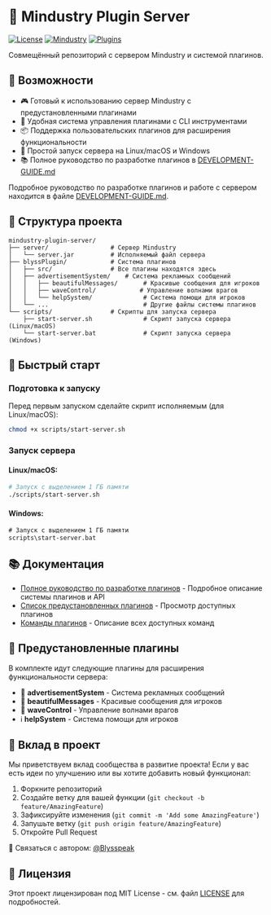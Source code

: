 # 🚀 Mindustry Plugin Server

[![License](https://img.shields.io/badge/license-MIT-blue.svg)](LICENSE)
[![Mindustry](https://img.shields.io/badge/Mindustry-v151.1-orange.svg)](https://mindustrygame.github.io/)
[![Plugins](https://img.shields.io/badge/plugins-4-green.svg)](blyssPlugin/src/)

Совмещённый репозиторий с сервером Mindustry и системой плагинов.

## 🌟 Возможности

- 🎮 Готовый к использованию сервер Mindustry с предустановленными плагинами
- 🔧 Удобная система управления плагинами с CLI инструментами
- 📦 Поддержка пользовательских плагинов для расширения функциональности
- 🚀 Простой запуск сервера на Linux/macOS и Windows
- 📚 Полное руководство по разработке плагинов в [DEVELOPMENT-GUIDE.md](DEVELOPMENT-GUIDE.md)

Подробное руководство по разработке плагинов и работе с сервером находится в файле [DEVELOPMENT-GUIDE.md](DEVELOPMENT-GUIDE.md).

## 📁 Структура проекта

```
mindustry-plugin-server/
├── server/                 # Сервер Mindustry
│   └── server.jar          # Исполняемый файл сервера
├── blyssPlugin/            # Система плагинов
│   ├── src/                # Все плагины находятся здесь
│   ├── advertisementSystem/    # Система рекламных сообщений
│   │   ├── beautifulMessages/       # Красивые сообщения для игроков
│   │   ├── waveControl/            # Управление волнами врагов
│   │   └── helpSystem/              # Система помощи для игроков
│   └── ...                          # Другие файлы системы плагинов
└── scripts/                # Скрипты для запуска сервера
    ├── start-server.sh              # Скрипт запуска сервера (Linux/macOS)
    └── start-server.bat             # Скрипт запуска сервера (Windows)
```

## 🚀 Быстрый старт

### Подготовка к запуску

Перед первым запуском сделайте скрипт исполняемым (для Linux/macOS):

```bash
chmod +x scripts/start-server.sh
```

### Запуск сервера

#### Linux/macOS:

```bash
# Запуск с выделением 1 ГБ памяти
./scripts/start-server.sh
```

#### Windows:

```cmd
# Запуск с выделением 1 ГБ памяти
scripts\start-server.bat
```

## 📚 Документация

- [Полное руководство по разработке плагинов](DEVELOPMENT-GUIDE.md) - Подробное описание системы плагинов и API
- [Список предустановленных плагинов](blyssPlugin/src/) - Просмотр доступных плагинов
- [Команды плагинов](DEVELOPMENT-GUIDE.md#команды-плагинов) - Описание всех доступных команд

## 🧩 Предустановленные плагины

В комплекте идут следующие плагины для расширения функциональности сервера:

- 📢 **advertisementSystem** - Система рекламных сообщений
- 💬 **beautifulMessages** - Красивые сообщения для игроков
- 🌊 **waveControl** - Управление волнами врагов
- ℹ️ **helpSystem** - Система помощи для игроков

## 🤝 Вклад в проект

Мы приветствуем вклад сообщества в развитие проекта!
Если у вас есть идеи по улучшению или вы хотите добавить новый функционал:

1. Форкните репозиторий
2. Создайте ветку для вашей функции (`git checkout -b feature/AmazingFeature`)
3. Зафиксируйте изменения (`git commit -m 'Add some AmazingFeature'`)
4. Запушьте ветку (`git push origin feature/AmazingFeature`)
5. Откройте Pull Request

📨 Связаться с автором: [@Blysspeak](https://t.me/Blysspeak)

## 📄 Лицензия

Этот проект лицензирован под MIT License - см. файл [LICENSE](LICENSE) для подробностей.
